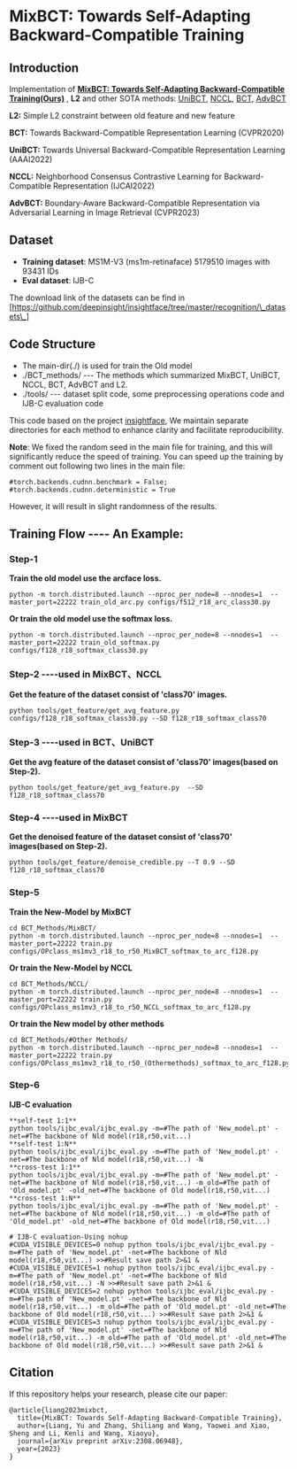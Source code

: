 
# MixBCT: Towards Self-Adapting Backward-Compatible Training

## Introduction

Implementation of **[MixBCT: Towards Self-Adapting Backward-Compatible Training(Ours)](https://arxiv.org/abs/2308.06948)** , **L2** and other SOTA methods: [UniBCT](https://arxiv.org/abs/2203.01583), [NCCL](https://ojs.aaai.org/index.php/AAAI/article/view/20175), [BCT](http://openaccess.thecvf.com/content_CVPR_2020/html/Shen_Towards_Backward-Compatible_Representation_Learning_CVPR_2020_paper.html), [AdvBCT](https://openaccess.thecvf.com/content/CVPR2023/html/Pan_Boundary-Aware_Backward-Compatible_Representation_via_Adversarial_Learning_in_Image_Retrieval_CVPR_2023_paper.html)

**L2:**     Simple L2 constraint between old feature and new feature

**BCT:**    Towards Backward-Compatible Representation Learning (CVPR2020) 

**UniBCT:** Towards Universal Backward-Compatible Representation Learning (AAAI2022)

**NCCL:**   Neighborhood Consensus Contrastive Learning for Backward-Compatible Representation (IJCAI2022)

**AdvBCT:** Boundary-Aware Backward-Compatible Representation via Adversarial Learning in Image Retrieval (CVPR2023)

## Dataset

* **Training dataset**: MS1M-V3 (ms1m-retinaface)    5179510 images with 93431 IDs 
* **Eval dataset**: IJB-C
  
The download link of the datasets can be find in [https://github.com/deepinsight/insightface/tree/master/recognition/\_datasets\_]


## Code Structure

* The main-dir(./) is used for train the Old model
* ./BCT_methods/  --- The methods which summarized MixBCT, UniBCT, NCCL, BCT, AdvBCT and L2. 
* ./tools/        --- dataset split code, some preprocessing operations code and IJB-C evaluation code

This code based on the project [insightface](https://github.com/deepinsight/insightface), We maintain separate directories for each method to enhance clarity and facilitate reproducibility.


**Note**: We fixed the random seed in the main file for training, and this will significantly reduce the speed of training. You can speed up the training by comment out following two lines in the main file:
```
#torch.backends.cudnn.benchmark = False;
#torch.backends.cudnn.deterministic = True
```
However, it will result in slight randomness of the results.


## Training Flow ---- An Example:

### Step-1
**Train the old model use the arcface loss.**
```
python -m torch.distributed.launch --nproc_per_node=8 --nnodes=1  --master_port=22222 train_old_arc.py configs/f512_r18_arc_class30.py
```
**Or train the old model use the softmax loss.**
```
python -m torch.distributed.launch --nproc_per_node=8 --nnodes=1  --master_port=22222 train_old_softmax.py configs/f128_r18_softmax_class30.py
```
### Step-2   ----used in MixBCT、NCCL
**Get the feature of the dataset consist of 'class70' images.**  
```
python tools/get_feature/get_avg_feature.py configs/f128_r18_softmax_class30.py --SD f128_r18_softmax_class70
```
### Step-3   ----used in BCT、UniBCT
**Get the avg feature of the dataset consist of 'class70' images(based on Step-2).**  
```
python tools/get_feature/get_avg_feature.py  --SD f128_r18_softmax_class70
```
### Step-4   ----used in MixBCT
**Get the denoised feature of the dataset consist of 'class70' images(based on Step-2).** 
```
python tools/get_feature/denoise_credible.py --T 0.9 --SD f128_r18_softmax_class70
```
### Step-5  
**Train the New-Model by MixBCT**
```
cd BCT_Methods/MixBCT/
python -m torch.distributed.launch --nproc_per_node=8 --nnodes=1  --master_port=22222 train.py configs/OPclass_ms1mv3_r18_to_r50_MixBCT_softmax_to_arc_f128.py
```
**Or train the New-Model by NCCL**
```
cd BCT_Methods/NCCL/
python -m torch.distributed.launch --nproc_per_node=8 --nnodes=1  --master_port=22222 train.py configs/OPclass_ms1mv3_r18_to_r50_NCCL_softmax_to_arc_f128.py
```
**Or train the New model by other methods**
```
cd BCT_Methods/#Other Methods/
python -m torch.distributed.launch --nproc_per_node=8 --nnodes=1  --master_port=22222 train.py configs/OPclass_ms1mv3_r18_to_r50_(Othermethods)_softmax_to_arc_f128.py
```
### Step-6
**IJB-C evaluation**
```
**self-test 1:1**
python tools/ijbc_eval/ijbc_eval.py -m=#The path of 'New_model.pt' -net=#The backbone of Nld model(r18,r50,vit...) 
**self-test 1:N**
python tools/ijbc_eval/ijbc_eval.py -m=#The path of 'New_model.pt' -net=#The backbone of Nld model(r18,r50,vit...) -N 
**cross-test 1:1**
python tools/ijbc_eval/ijbc_eval.py -m=#The path of 'New_model.pt' -net=#The backbone of Nld model(r18,r50,vit...) -m_old=#The path of 'Old_model.pt' -old_net=#The backbone of Old model(r18,r50,vit...) 
**cross-test 1:N**
python tools/ijbc_eval/ijbc_eval.py -m=#The path of 'New_model.pt' -net=#The backbone of Nld model(r18,r50,vit...) -m_old=#The path of 'Old_model.pt' -old_net=#The backbone of Old model(r18,r50,vit...) 

# IJB-C evaluation-Using nohup
#CUDA_VISIBLE_DEVICES=0 nohup python tools/ijbc_eval/ijbc_eval.py -m=#The path of 'New_model.pt' -net=#The backbone of Nld model(r18,r50,vit...) >>#Result save path 2>&1 &
#CUDA_VISIBLE_DEVICES=1 nohup python tools/ijbc_eval/ijbc_eval.py -m=#The path of 'New_model.pt' -net=#The backbone of Nld model(r18,r50,vit...) -N >>#Result save path 2>&1 &
#CUDA_VISIBLE_DEVICES=2 nohup python tools/ijbc_eval/ijbc_eval.py -m=#The path of 'New_model.pt' -net=#The backbone of Nld model(r18,r50,vit...) -m_old=#The path of 'Old_model.pt' -old_net=#The backbone of Old model(r18,r50,vit...) >>#Result save path 2>&1 &
#CUDA_VISIBLE_DEVICES=3 nohup python tools/ijbc_eval/ijbc_eval.py -m=#The path of 'New_model.pt' -net=#The backbone of Nld model(r18,r50,vit...) -m_old=#The path of 'Old_model.pt' -old_net=#The backbone of Old model(r18,r50,vit...) >>#Result save path 2>&1 &
```

## Citation
If this repository helps your research, please cite our paper:

```
@article{liang2023mixbct,
  title={MixBCT: Towards Self-Adapting Backward-Compatible Training},
  author={Liang, Yu and Zhang, Shiliang and Wang, Yaowei and Xiao, Sheng and Li, Kenli and Wang, Xiaoyu},
  journal={arXiv preprint arXiv:2308.06948},
  year={2023}
}
```
